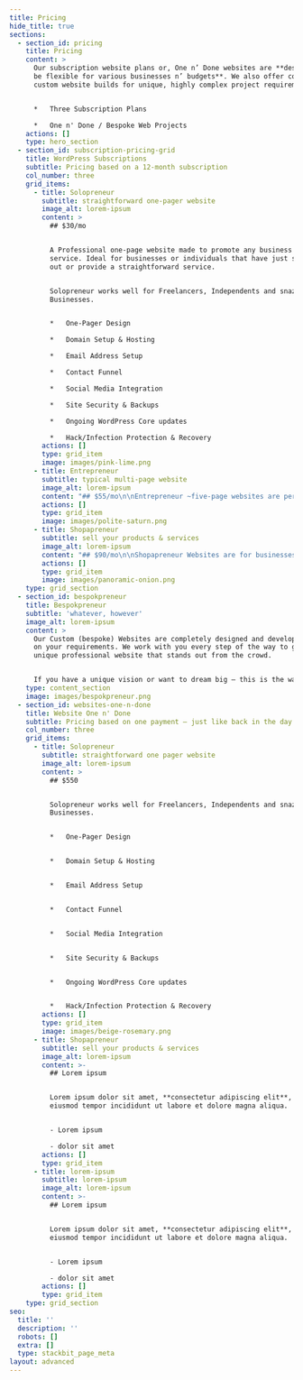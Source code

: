 ```yaml
---
title: Pricing
hide_title: true
sections:
  - section_id: pricing
    title: Pricing
    content: >
      Our subscription website plans or, One n’ Done websites are **designed to
      be flexible for various businesses n’ budgets**. We also offer completely
      custom website builds for unique, highly complex project requirements.


      *   Three Subscription Plans

      *   One n' Done / Bespoke Web Projects
    actions: []
    type: hero_section
  - section_id: subscription-pricing-grid
    title: WordPress Subscriptions
    subtitle: Pricing based on a 12-month subscription
    col_number: three
    grid_items:
      - title: Solopreneur
        subtitle: straightforward one-pager website
        image_alt: lorem-ipsum
        content: >
          ## $30/mo


          A Professional one-page website made to promote any business or
          service. Ideal for businesses or individuals that have just started
          out or provide a straightforward service.


          Solopreneur works well for Freelancers, Independents and snazzy new
          Businesses.


          *   One-Pager Design

          *   Domain Setup & Hosting

          *   Email Address Setup

          *   Contact Funnel

          *   Social Media Integration

          *   Site Security & Backups

          *   Ongoing WordPress Core updates

          *   Hack/Infection Protection & Recovery
        actions: []
        type: grid_item
        image: images/pink-lime.png
      - title: Entrepreneur
        subtitle: typical multi-page website
        image_alt: lorem-ipsum
        content: "## $55/mo\n\nEntrepreneur ~five-page websites are perfect for small to medium-sized businesses and freelancers, that want to provide standard services to their\_customers.\n\nIdeal for anyone in the Art & Beauty, Design, Construction and Legal industries.\n\n*   Multi-Page (~5) Brochure Website\n*   Domain Setup & Hosting\n*   Email Address Setup\n*   Contact Funnel\n*   Social Media Integration\n*   Ongoing WordPress Core updates\n*   Site Security & Backups\n*   Hack/Infected Protection & Recovery\n"
        actions: []
        type: grid_item
        image: images/polite-saturn.png
      - title: Shopapreneur
        subtitle: sell your products & services
        image_alt: lorem-ipsum
        content: "## $90/mo\n\nShopapreneur Websites are for businesses that want to sell products or services online. All eCommerce websites are built using WooCommerce allowing for a large selection of plugins and store customizations.\n\nAll Stores are integrated with PayPal or Stripe as standard gateways. With an added charge we can integrate your\_store with\_[*almost any other payment gateway*](https://woocommerce.com/product-category/woocommerce-extensions/payment-gateways/)\_you require.\n\n*   eCommerce Website\n*   Domain Setup & Hosting\n*   Email Address Setup\n*   Integrated /w Paypal or Stripe\n*   Import 500 SKU's\n*   Ongoing WooCommerce Core updates\n*   Site Security & Backup Protection\n*   Hack/Infected Protection & Recovery\n"
        actions: []
        type: grid_item
        image: images/panoramic-onion.png
    type: grid_section
  - section_id: bespokpreneur
    title: Bespokpreneur
    subtitle: 'whatever, however'
    image_alt: lorem-ipsum
    content: >
      Our Custom (bespoke) Websites are completely designed and developed based
      on your requirements. We work with you every step of the way to get that
      unique professional website that stands out from the crowd.


      If you have a unique vision or want to dream big – this is the way to go.
    type: content_section
    image: images/bespokpreneur.png
  - section_id: websites-one-n-done
    title: Website One n' Done
    subtitle: Pricing based on one payment – just like back in the day.
    col_number: three
    grid_items:
      - title: Solopreneur
        subtitle: straightforward one pager website
        image_alt: lorem-ipsum
        content: >
          ## $550


          Solopreneur works well for Freelancers, Independents and snazzy new
          Businesses.


          *   One-Pager Design


          *   Domain Setup & Hosting


          *   Email Address Setup


          *   Contact Funnel


          *   Social Media Integration


          *   Site Security & Backups


          *   Ongoing WordPress Core updates


          *   Hack/Infection Protection & Recovery
        actions: []
        type: grid_item
        image: images/beige-rosemary.png
      - title: Shopapreneur
        subtitle: sell your products & services
        image_alt: lorem-ipsum
        content: >-
          ## Lorem ipsum


          Lorem ipsum dolor sit amet, **consectetur adipiscing elit**, sed do
          eiusmod tempor incididunt ut labore et dolore magna aliqua.


          - Lorem ipsum

          - dolor sit amet
        actions: []
        type: grid_item
      - title: lorem-ipsum
        subtitle: lorem-ipsum
        image_alt: lorem-ipsum
        content: >-
          ## Lorem ipsum


          Lorem ipsum dolor sit amet, **consectetur adipiscing elit**, sed do
          eiusmod tempor incididunt ut labore et dolore magna aliqua.


          - Lorem ipsum

          - dolor sit amet
        actions: []
        type: grid_item
    type: grid_section
seo:
  title: ''
  description: ''
  robots: []
  extra: []
  type: stackbit_page_meta
layout: advanced
---
```

